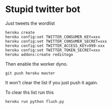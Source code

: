 # Stupid twitter bot

Just tweets the wordlist

```shell
heroku create
heroku config:set TWITTER_CONSUMER_KEY=xxx
heroku config:set TWITTER_CONSUMER_SECRET=xxx
heroku config:set TWITTER_ACCESS_KEY=999-xxx
heroku config:set TWITTER_TOKEN_SECRET=xxx
heroku addons:create redistogo
```

Then enable the worker dyno.

```shell
git push heroku master
```
 
It won't clear the list if you just push it again.

To clear ths list run this

```shell
heroku run python flush.py
```

